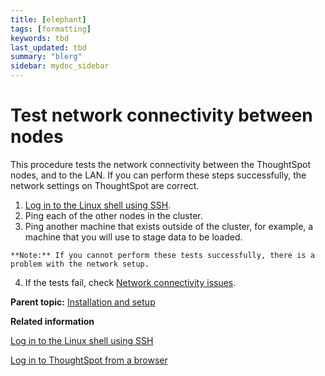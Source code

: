 ```yaml
---
title: [elephant]
tags: [formatting]
keywords: tbd
last_updated: tbd
summary: "blerg"
sidebar: mydoc_sidebar
---
```

# Test network connectivity between nodes

This procedure tests the network connectivity between the ThoughtSpot nodes, and to the LAN. If you can perform these steps successfully, the network settings on ThoughtSpot are correct.

1.   [Log in to the Linux shell using SSH](login_console.html#). 
2.   Ping each of the other nodes in the cluster. 
3.   Ping another machine that exists outside of the cluster, for example, a machine that you will use to stage data to be loaded. 

    **Note:** If you cannot perform these tests successfully, there is a problem with the network setup.

4.   If the tests fail, check [Network connectivity issues](../troubleshooting/check_connectivity.html#). 

**Parent topic:** [Installation and setup](../../admin/setup/intro.html)

**Related information**  


[Log in to the Linux shell using SSH](login_console.html#)

[Log in to ThoughtSpot from a browser](accessing.html#)

